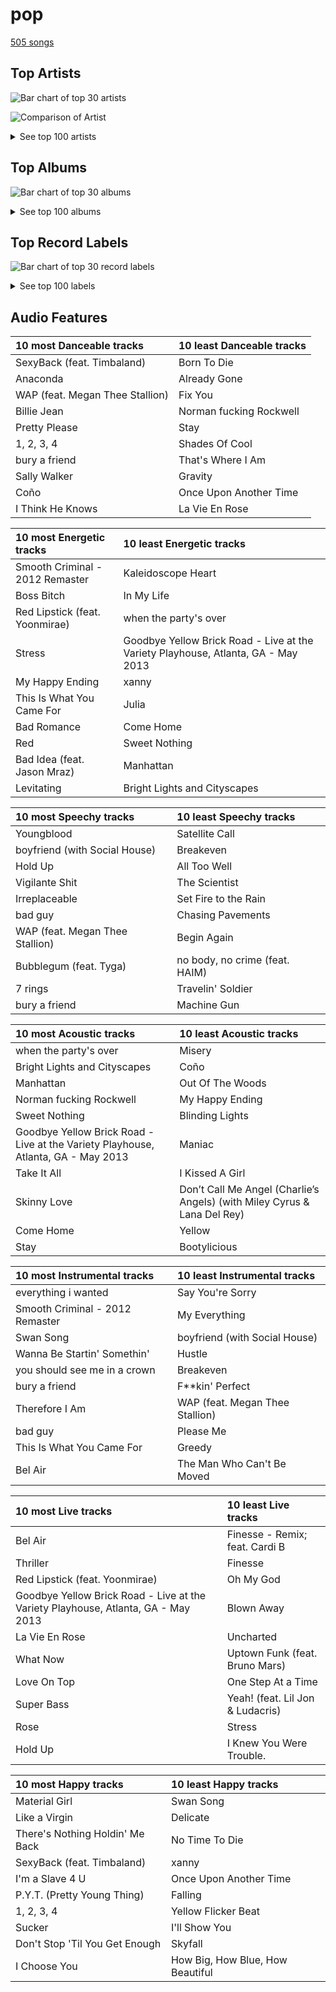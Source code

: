 # pop

[505 songs](pop_tracks.md)

## Top Artists

![Bar chart of top 30 artists](../images/genres/pop/artists.png)

![Comparison of Artist](../images/genres/pop/artists_comparison.png)


<details>
<summary>See top 100 artists</summary>

| Number of Tracks | Art | Artist | 🔗 |
|---:|:---|:---|:---|
| 60 | <img src="https://i.scdn.co/image/ab6761610000e5eb5a00969a4698c3132a15fbb0" alt="" width="50" /> | [Taylor Swift](../artists/taylor_swift.md) | [🔗](https://open.spotify.com/artist/06HL4z0CvFAxyc27GXpf02) |
| 59 | <img src="https://i.scdn.co/image/ab6761610000e5eb0bae7cfd3b32b10154e0b8b3" alt="" width="50" /> | [Sara Bareilles](../artists/sara_bareilles.md) | [🔗](https://open.spotify.com/artist/2Sqr0DXoaYABbjBo9HaMkM) |
| 25 | <img src="https://i.scdn.co/image/ab6761610000e5ebcdce7620dc940db079bf4952" alt="" width="50" /> | [Ariana Grande](../artists/ariana_grande.md) | [🔗](https://open.spotify.com/artist/66CXWjxzNUsdJxJ2JdwvnR) |
| 22 | <img src="https://i.scdn.co/image/ab6761610000e5ebb29975f8b42bcba1eae62577" alt="" width="50" /> | [TAEYEON](../artists/taeyeon.md) | [🔗](https://open.spotify.com/artist/3qNVuliS40BLgXGxhdBdqu) |
| 19 | <img src="https://i.scdn.co/image/ab6761610000e5eb05cead99b1a81b82a9a42838" alt="" width="50" /> | [LeeHi](../artists/leehi.md) | [🔗](https://open.spotify.com/artist/7cVZApDoQZpS447nHTsNqu) |
| 19 | <img src="https://i.scdn.co/image/ab6761610000e5ebb99cacf8acd5378206767261" alt="" width="50" /> | [Lana Del Rey](../artists/lana_del_rey.md) | [🔗](https://open.spotify.com/artist/00FQb4jTyendYWaN8pK0wa) |
| 16 | <img src="https://i.scdn.co/image/ab6761610000e5ebe3c37f869b830d1cf1ec829a" alt="" width="50" /> | [Florence + The Machine](../artists/florence___the_machine.md) | [🔗](https://open.spotify.com/artist/1moxjboGR7GNWYIMWsRjgG) |
| 15 | <img src="https://i.scdn.co/image/ab6761610000e5eb676338904deb80cffb568216" alt="" width="50" /> | [Beyoncé](../artists/beyonc_.md) | [🔗](https://open.spotify.com/artist/6vWDO969PvNqNYHIOW5v0m) |
| 13 | <img src="https://i.scdn.co/image/ab6761610000e5ebc8d3d98a1bccbe71393dbfbf" alt="" width="50" /> | [Lady Gaga](../artists/lady_gaga.md) | [🔗](https://open.spotify.com/artist/1HY2Jd0NmPuamShAr6KMms) |
| 11 | <img src="https://i.scdn.co/image/ab6761610000e5ebd42a27db3286b58553da8858" alt="" width="50" /> | [Dua Lipa](../artists/dua_lipa.md) | [🔗](https://open.spotify.com/artist/6M2wZ9GZgrQXHCFfjv46we) |
| 11 | <img src="https://i.scdn.co/image/ab6761610000e5eb99e4fca7c0b7cb166d915789" alt="" width="50" /> | [Rihanna](../artists/rihanna.md) | [🔗](https://open.spotify.com/artist/5pKCCKE2ajJHZ9KAiaK11H) |
| 11 | <img src="https://i.scdn.co/image/ab6761610000e5ebc36dd9eb55fb0db4911f25dd" alt="" width="50" /> | [Bruno Mars](../artists/bruno_mars.md) | [🔗](https://open.spotify.com/artist/0du5cEVh5yTK9QJze8zA0C) |
| 10 | <img src="https://i.scdn.co/image/ab6761610000e5ebd8b9980db67272cb4d2c3daf" alt="" width="50" /> | [Billie Eilish](../artists/billie_eilish.md) | [🔗](https://open.spotify.com/artist/6qqNVTkY8uBg9cP3Jd7DAH) |
| 8 | <img src="https://i.scdn.co/image/ab6761610000e5eb727a2ac15afe659be999beba" alt="" width="50" /> | Doja Cat | [🔗](https://open.spotify.com/artist/5cj0lLjcoR7YOSnhnX0Po5) |
| 8 | <img src="https://i.scdn.co/image/ab6761610000e5ebec40474426f4401a4203dc9f" alt="" width="50" /> | Sia | [🔗](https://open.spotify.com/artist/5WUlDfRSoLAfcVSX1WnrxN) |
| 8 | <img src="https://i.scdn.co/image/ab6761610000e5eb0e08ea2c4d6789fbf5cbe0aa" alt="" width="50" /> | Michael Jackson | [🔗](https://open.spotify.com/artist/3fMbdgg4jU18AjLCKBhRSm) |
| 8 | <img src="https://i.scdn.co/image/ab6761610000e5eb4e7e6ded87a4e0f65b5afcec" alt="" width="50" /> | Britney Spears | [🔗](https://open.spotify.com/artist/26dSoYclwsYLMAKD3tpOr4) |
| 7 | <img src="https://i.scdn.co/image/ab6761610000e5ebdc9dcb7e4a97b4552e1224d6" alt="" width="50" /> | Katy Perry | [🔗](https://open.spotify.com/artist/6jJ0s89eD6GaHleKKya26X) |
| 7 | <img src="https://i.scdn.co/image/ab6761610000e5ebec05963eab63676a539fef13" alt="" width="50" /> | Camila Cabello | [🔗](https://open.spotify.com/artist/4nDoRrQiYLoBzwC5BhVJzF) |
| 7 | <img src="https://i.scdn.co/image/ab6761610000e5eb68f6e5892075d7f22615bd17" alt="" width="50" /> | Adele | [🔗](https://open.spotify.com/artist/4dpARuHxo51G3z768sgnrY) |
| 6 | <img src="https://i.scdn.co/image/ab6761610000e5ebabfac786f093c4da55c99d4e" alt="" width="50" /> | Bebe Rexha | [🔗](https://open.spotify.com/artist/64M6ah0SkkRsnPGtGiRAbb) |
| 6 | <img src="https://i.scdn.co/image/ab6761610000e5eb654972693e0efed3f3f4d090" alt="" width="50" /> | Jason Derulo | [🔗](https://open.spotify.com/artist/07YZf4WDAMNwqr4jfgOZ8y) |
| 5 | <img src="https://i.scdn.co/image/ab6761610000e5eb3ea2c03525939b482f8d3bfd" alt="" width="50" /> | Janelle Monáe | [🔗](https://open.spotify.com/artist/6ueGR6SWhUJfvEhqkvMsVs) |
| 5 | <img src="https://i.scdn.co/image/ab6761610000e5eb7a487027eb0c10af725d5410" alt="" width="50" /> | Clean Bandit | [🔗](https://open.spotify.com/artist/6MDME20pz9RveH9rEXvrOM) |
| 5 | <img src="https://i.scdn.co/image/ab6761610000e5eb989ed05e1f0570cc4726c2d3" alt="" width="50" /> | Coldplay | [🔗](https://open.spotify.com/artist/4gzpq5DPGxSnKTe4SA8HAU) |
| 5 | <img src="https://i.scdn.co/image/ab6761610000e5eb8ae7f2aaa9817a704a87ea36" alt="" width="50" /> | Justin Bieber | [🔗](https://open.spotify.com/artist/1uNFoZAHBGtllmzznpCI3s) |
| 5 | <img src="https://i.scdn.co/image/ab6761610000e5eb6a8e5e8752d1dc2dafa63f20" alt="" width="50" /> | Nicki Minaj | [🔗](https://open.spotify.com/artist/0hCNtLu0JehylgoiP8L4Gh) |
| 5 | <img src="https://i.scdn.co/image/ab6761610000e5eb0db36498679f03f30606d45f" alt="" width="50" /> | Ellie Goulding | [🔗](https://open.spotify.com/artist/0X2BH1fck6amBIoJhDVmmJ) |
| 5 | <img src="https://i.scdn.co/image/ab6761610000e5eb288ac05481cedc5bddb5b11b" alt="" width="50" /> | Maroon 5 | [🔗](https://open.spotify.com/artist/04gDigrS5kc9YWfZHwBETP) |
| 4 | <img src="https://i.scdn.co/image/ab6761610000e5eb46e7a06fa6dfefaed6a3f0db" alt="" width="50" /> | Shawn Mendes | [🔗](https://open.spotify.com/artist/7n2wHs1TKAczGzO7Dd2rGr) |
| 4 | <img src="https://i.scdn.co/image/ab6761610000e5ebf7db7c8ede90a019c54590bb" alt="" width="50" /> | Harry Styles | [🔗](https://open.spotify.com/artist/6KImCVD70vtIoJWnq6nGn3) |
| 4 | <img src="https://i.scdn.co/image/ab6761610000e5eb7e8110a92ec2252f0821f8b8" alt="" width="50" /> | Miley Cyrus | [🔗](https://open.spotify.com/artist/5YGY8feqx7naU7z4HrwZM6) |
| 4 | <img src="https://i.scdn.co/image/ab6761610000e5ebc1c077c305eb4b2bcac25fd5" alt="" width="50" /> | Carrie Underwood | [🔗](https://open.spotify.com/artist/4xFUf1FHVy696Q1JQZMTRj) |
| 4 | <img src="https://i.scdn.co/image/ab6761610000e5ebd707e1c5177614c4ec95a06c" alt="" width="50" /> | Halsey | [🔗](https://open.spotify.com/artist/26VFTg2z8YR0cCuwLzESi2) |
| 4 | <img src="https://i.scdn.co/image/ab6761610000e5eb2e42d906f4f9f672359e7379" alt="" width="50" /> | Usher | [🔗](https://open.spotify.com/artist/23zg3TcAtWQy7J6upgbUnj) |
| 4 | <img src="https://i.scdn.co/image/ab6761610000e5eb7bbad89a61061304ec842588" alt="" width="50" /> | P!nk | [🔗](https://open.spotify.com/artist/1KCSPY1glIKqW2TotWuXOR) |
| 3 | <img src="https://i.scdn.co/image/ab6761610000e5eb2be8611f6c6e9174031c64df" alt="" width="50" /> | JEON SOMI | [🔗](https://open.spotify.com/artist/7zYj9S9SdIunYCfSm7vzAR) |
| 3 | <img src="https://i.scdn.co/image/ab6761610000e5eb37bff6aa1d42bede9048750f" alt="" width="50" /> | Calvin Harris | [🔗](https://open.spotify.com/artist/7CajNmpbOovFoOoasH2HaY) |
| 3 | <img src="https://i.scdn.co/image/ab6761610000e5eb4b36d28b55620959821f4a5b" alt="" width="50" /> | Madonna | [🔗](https://open.spotify.com/artist/6tbjWDEIzxoDsBA1FuhfPW) |
| 3 | <img src="https://i.scdn.co/image/ab6761610000e5eb6659b1cb61936bd7bcb229a2" alt="" width="50" /> | Demi Lovato | [🔗](https://open.spotify.com/artist/6S2OmqARrzebs0tKUEyXyp) |
| 3 | <img src="https://i.scdn.co/image/ab6761610000e5ebaed3c717bf1753ab928ea88d" alt="" width="50" /> | John Legend | [🔗](https://open.spotify.com/artist/5y2Xq6xcjJb2jVM54GHK3t) |
| 3 | <img src="https://i.scdn.co/image/ab6761610000e5ebabe53b210d382c4c450d7709" alt="" width="50" /> | MIKA | [🔗](https://open.spotify.com/artist/5MmVJVhhYKQ86izuGHzJYA) |
| 3 | <img src="https://i.scdn.co/image/ab6761610000e5ebce8d5be6690c6964069ab8e0" alt="" width="50" /> | Jason Mraz | [🔗](https://open.spotify.com/artist/4phGZZrJZRo4ElhRtViYdl) |
| 3 | <img src="https://i.scdn.co/image/ab6761610000e5eb8c2332e6c0ed96d144a91b3f" alt="" width="50" /> | Cardi B | [🔗](https://open.spotify.com/artist/4kYSro6naA4h99UJvo89HB) |
| 3 | <img src="https://i.scdn.co/image/ab6761610000e5eb105cc9628c315b29d299fbb4" alt="" width="50" /> | Mark Ronson | [🔗](https://open.spotify.com/artist/3hv9jJF3adDNsBSIQDqcjp) |
| 3 | <img src="https://i.scdn.co/image/ab6761610000e5eb91f0dd753c09e051675a1ca6" alt="" width="50" /> | Jessie J | [🔗](https://open.spotify.com/artist/2gsggkzM5R49q6jpPvazou) |
| 3 | <img src="https://i.scdn.co/image/ab6761610000e5eb576cb43281160e345f728b71" alt="" width="50" /> | Charli XCX | [🔗](https://open.spotify.com/artist/25uiPmTg16RbhZWAqwLBy5) |
| 3 | <img src="https://i.scdn.co/image/ab6761610000e5eb43d9d87bba466538f5c40901" alt="" width="50" /> | The Chicks | [🔗](https://open.spotify.com/artist/25IG9fa7cbdmCIy3OnuH57) |
| 3 | <img src="https://i.scdn.co/image/ab6761610000e5ebee954a3b5418065c2fe253fb" alt="" width="50" /> | Olivia Rodrigo | [🔗](https://open.spotify.com/artist/1McMsnEElThX1knmY4oliG) |
| 2 | <img src="https://i.scdn.co/image/ab6761610000e5ebd66f1e0c883f319443d68c45" alt="" width="50" /> | Lil Nas X | [🔗](https://open.spotify.com/artist/7jVv8c5Fj3E9VhNjxT4snq) |
| 2 | <img src="https://i.scdn.co/image/ab6761610000e5eb4e2e2c78de847c4d9b12d32f" alt="" width="50" /> | Charlie Puth | [🔗](https://open.spotify.com/artist/6VuMaDnrHyPL1p4EHjYLi7) |
| 2 | <img src="https://i.scdn.co/image/ab6761610000e5eb698a6abf2897a8fc8283cc0c" alt="" width="50" /> | Iggy Azalea | [🔗](https://open.spotify.com/artist/5yG7ZAZafVaAlMTeBybKAL) |
| 2 | <img src="https://i.scdn.co/image/ab6761610000e5eb3b6f1762e81e53df14990f57" alt="" width="50" /> | B.o.B | [🔗](https://open.spotify.com/artist/5ndkK3dpZLKtBklKjxNQwT) |
| 2 | <img src="https://i.scdn.co/image/ab6761610000e5eb116fc50265ef72d7e66723a5" alt="" width="50" /> | Juicy J | [🔗](https://open.spotify.com/artist/5gCRApTajqwbnHHPbr2Fpi) |
| 2 | <img src="https://i.scdn.co/image/ab6761610000e5eb77bf00f67e21f514dc44c485" alt="" width="50" /> | OneRepublic | [🔗](https://open.spotify.com/artist/5Pwc4xIPtQLFEnJriah9YJ) |
| 2 | <img src="https://i.scdn.co/image/ab6761610000e5eb5af53f295e6c42529fbd0873" alt="" width="50" /> | Lauv | [🔗](https://open.spotify.com/artist/5JZ7CnR6gTvEMKX4g70Amv) |
| 2 | <img src="https://i.scdn.co/image/ab6761610000e5eb0d66b3670294bf801847dae2" alt="" width="50" /> | Lizzo | [🔗](https://open.spotify.com/artist/56oDRnqbIiwx4mymNEv7dS) |
| 2 | <img src="https://i.scdn.co/image/ab6761610000e5eb5ace68c56849548db7f102be" alt="" width="50" /> | DaBaby | [🔗](https://open.spotify.com/artist/4r63FhuTkUYltbVAg5TQnk) |
| 2 | <img src="https://i.scdn.co/image/ab6761610000e5ebb43ce1ac488d15bb7ee5153b" alt="" width="50" /> | Jay Park | [🔗](https://open.spotify.com/artist/4XDi67ZENZcbfKnvMnTYsI) |
| 2 | <img src="https://i.scdn.co/image/ab6761610000e5ebc8167bcebaf508dc6c3459b1" alt="" width="50" /> | Maggie Rogers | [🔗](https://open.spotify.com/artist/4NZvixzsSefsNiIqXn0NDe) |
| 2 | <img src="https://i.scdn.co/image/ab6761610000e5ebc9690bc711d04b3d4fd4b87c" alt="" width="50" /> | [BLACKPINK](../artists/blackpink.md) | [🔗](https://open.spotify.com/artist/41MozSoPIsD1dJM0CLPjZF) |
| 2 | <img src="https://i.scdn.co/image/ab6761610000e5ebc75afcd5a9027f60eaebb5e4" alt="" width="50" /> | JAY-Z | [🔗](https://open.spotify.com/artist/3nFkdlSjzX9mRTtwJOzDYB) |
| 2 | <img src="https://i.scdn.co/image/ab6761610000e5eb60c3e9abe7327c0097738f22" alt="" width="50" /> | Sean Paul | [🔗](https://open.spotify.com/artist/3Isy6kedDrgPYoTS1dazA9) |
| 2 | <img src="https://i.scdn.co/image/ab6761610000e5eb118cd1f3261f08d957105996" alt="" width="50" /> | Kelly Clarkson | [🔗](https://open.spotify.com/artist/3BmGtnKgCSGYIUhmivXKWX) |
| 2 | <img src="https://i.scdn.co/image/ab6761610000e5ebf01bf904b446e4a043acb867" alt="" width="50" /> | The Script | [🔗](https://open.spotify.com/artist/3AQRLZ9PuTAozP28Skbq8V) |
| 2 | <img src="https://i.scdn.co/image/ab6761610000e5eb7bb5ab9683125fc416c9dbfb" alt="" width="50" /> | Zedd | [🔗](https://open.spotify.com/artist/2qxJFvFYMEDqd7ui6kSAcq) |
| 2 | <img src="https://i.scdn.co/image/ab6761610000e5eb9ba4d95b74bacff4d5747f61" alt="" width="50" /> | Hozier | [🔗](https://open.spotify.com/artist/2FXC3k01G6Gw61bmprjgqS) |
| 2 | <img src="https://i.scdn.co/image/ab6761610000e5ebbd09edfd2babfc9fd2ba748e" alt="" width="50" /> | Daniel Caesar | [🔗](https://open.spotify.com/artist/20wkVLutqVOYrc0kxFs7rA) |
| 2 | <img src="https://i.scdn.co/image/ab6761610000e5eb5acb3cb0a8b87d3952738b97" alt="" width="50" /> | Fifth Harmony | [🔗](https://open.spotify.com/artist/1l8Fu6IkuTP0U5QetQJ5Xt) |
| 2 | <img src="https://i.scdn.co/image/ab6761610000e5ebb5f9e28219c169fd4b9e8379" alt="" width="50" /> | The Weeknd | [🔗](https://open.spotify.com/artist/1Xyo4u8uXC1ZmMpatF05PJ) |
| 2 | <img src="https://i.scdn.co/image/ab6761610000e5eb7926088433d79485da5e1734" alt="" width="50" /> | Mabel | [🔗](https://open.spotify.com/artist/1MIVXf74SZHmTIp4V4paH4) |
| 2 | <img src="https://i.scdn.co/image/ab6761610000e5eb5bebfdee4c4cfea3473a51ab" alt="" width="50" /> | Megan Thee Stallion | [🔗](https://open.spotify.com/artist/181bsRPaVXVlUKXrxwZfHK) |
| 2 | <img src="https://i.scdn.co/image/ab6761610000e5ebc4902f080d3620b3e6da80c3" alt="" width="50" /> | Lorde | [🔗](https://open.spotify.com/artist/163tK9Wjr9P9DmM0AVK7lm) |
| 2 | <img src="https://i.scdn.co/image/ab6761610000e5eb0fad315ccb6b38517152d2cc" alt="" width="50" /> | SUGA | [🔗](https://open.spotify.com/artist/0ebNdVaOfp6N0oZ1guIxM8) |
| 2 | <img src="https://i.scdn.co/image/ab6761610000e5ebd9ce6b84393575f91c4f4634" alt="" width="50" /> | B.I | [🔗](https://open.spotify.com/artist/0UntV1Bw2hk3fbRrm9eMP6) |
| 2 | <img src="https://i.scdn.co/image/ab6761610000e5eba5205abffd84341e5bace828" alt="" width="50" /> | Selena Gomez | [🔗](https://open.spotify.com/artist/0C8ZW7ezQVs4URX5aX7Kqx) |
| 2 | <img src="https://i.scdn.co/image/ab6761610000e5ebe818f7ca0d47f038a9aa246a" alt="" width="50" /> | G-Eazy | [🔗](https://open.spotify.com/artist/02kJSzxNuaWGqwubyUba0Z) |
| 1 | <img src="https://i.scdn.co/image/ab6761610000e5eb7eb7f6371aad8e67e01f0a03" alt="" width="50" /> | SZA | [🔗](https://open.spotify.com/artist/7tYKF4w9nC0nq9CsPZTHyP) |
| 1 | <img src="https://i.scdn.co/image/ab6761610000e5eba12641edfc4ffbbdf58f7d15" alt="" width="50" /> | Lil Jon | [🔗](https://open.spotify.com/artist/7sfl4Xt5KmfyDs2T3SVSMK) |
| 1 | <img src="https://i.scdn.co/image/ab6761610000e5eb9a398209a4ef3360dce2dec4" alt="" width="50" /> | Snoop Dogg | [🔗](https://open.spotify.com/artist/7hJcb9fa4alzcOq3EaNPoG) |
| 1 | <img src="https://i.scdn.co/image/ab6761610000e5eb00e1d52d9f1363c6f2c1bcd0" alt="" width="50" /> | Jonas Brothers | [🔗](https://open.spotify.com/artist/7gOdHgIoIKoe4i9Tta6qdD) |
| 1 | <img src="https://i.scdn.co/image/ab6761610000e5eb2c44e078944196a8c1eec256" alt="" width="50" /> | Colby O'Donis | [🔗](https://open.spotify.com/artist/7fObcBw9VM3x7ntWKCYl0z) |
| 1 | <img src="https://i.scdn.co/image/ab6761610000e5ebd9dde4a54073dbd58fb91c7d" alt="" width="50" /> | Ty Dolla $ign | [🔗](https://open.spotify.com/artist/7c0XG5cIJTrrAgEC3ULPiq) |
| 1 | <img src="https://i.scdn.co/image/ab6761610000e5eb6de000137b41e45cc33a3566" alt="" width="50" /> | Hwa Sa | [🔗](https://open.spotify.com/artist/7bmYpVgQub656uNTu6qGNQ) |
| 1 | <img src="https://i.scdn.co/image/ab6761610000e5eb9bbbc124c9f0f75af892d97d" alt="" width="50" /> | Christina Perri | [🔗](https://open.spotify.com/artist/7H55rcKCfwqkyDFH9wpKM6) |
| 1 | <img src="https://i.scdn.co/image/ab6761610000e5ebdf0b5ac84376a0a4b2166816" alt="" width="50" /> | The Neighbourhood | [🔗](https://open.spotify.com/artist/77SW9BnxLY8rJ0RciFqkHh) |
| 1 | <img src="https://i.scdn.co/image/5c8d57d92825466637905f0d4219064cb39333e9" alt="" width="50" /> | André 3000 | [🔗](https://open.spotify.com/artist/74V3dE1a51skRkdII8y2C6) |
| 1 | <img src="https://i.scdn.co/image/ab6761610000e5eb292575f7d081016e04dff9ee" alt="" width="50" /> | The Pussycat Dolls | [🔗](https://open.spotify.com/artist/6wPhSqRtPu1UhRCDX5yaDJ) |
| 1 | <img src="https://i.scdn.co/image/ab6761610000e5eb358577f183465ae7698a53a7" alt="" width="50" /> | Carly Rae Jepsen | [🔗](https://open.spotify.com/artist/6sFIWsNpZYqfjUpaCgueju) |
| 1 | <img src="https://i.scdn.co/image/ab6761610000e5ebba025c8f62612b2ca6bfa375" alt="" width="50" /> | Hatsune Miku | [🔗](https://open.spotify.com/artist/6pNgnvzBa6Bthsv8SrZJYl) |
| 1 | <img src="https://i.scdn.co/image/ab6761610000e5ebe32a61d17ecbe732a99d6d92" alt="" width="50" /> | 24kGoldn | [🔗](https://open.spotify.com/artist/6fWVd57NKTalqvmjRd2t8Z) |
| 1 | <img src="https://i.scdn.co/image/ab6761610000e5eb9bc0756eb16b241111bbc72b" alt="" width="50" /> | Colbie Caillat | [🔗](https://open.spotify.com/artist/6aZyMrc4doVtZyKNilOmwu) |
| 1 | <img src="https://i.scdn.co/image/ab6761610000e5eb8e9d1c8642df6f869631fe62" alt="" width="50" /> | Crush | [🔗](https://open.spotify.com/artist/6aLdhHUqgdKE86xbtNmY8g) |
| 1 | <img src="https://i.scdn.co/image/ab6761610000e5eb8bda4d7a1c3b8159f28f9d08" alt="" width="50" /> | Sheppard | [🔗](https://open.spotify.com/artist/6VxCmtR7S3yz4vnzsJqhSV) |
| 1 | <img src="https://i.scdn.co/image/ab6761610000e5eb2ceb023b10da17590878e88c" alt="" width="50" /> | Amy Winehouse | [🔗](https://open.spotify.com/artist/6Q192DXotxtaysaqNPy5yR) |
| 1 | <img src="https://i.scdn.co/image/ab6772690000c46ca3ebb27ba9a55044f32af6e1" alt="" width="50" /> | Silk Sonic | [🔗](https://open.spotify.com/artist/6PvvGcCY2XtUcSRld1Wilr) |
| 1 | <img src="https://i.scdn.co/image/ab6761610000e5eb31072db9da0311ecfabe96bf" alt="" width="50" /> | Khalid | [🔗](https://open.spotify.com/artist/6LuN9FCkKOj5PcnpouEgny) |
| 1 | <img src="https://i.scdn.co/image/ab6761610000e5ebf271138f95fbe8188d909d50" alt="" width="50" /> | Kesha | [🔗](https://open.spotify.com/artist/6LqNN22kT3074XbTVUrhzX) |
| 1 | <img src="https://i.scdn.co/image/ab6761610000e5eb15a85a7957cac2c370e713ab" alt="" width="50" /> | Kid Ink | [🔗](https://open.spotify.com/artist/6KZDXtSj0SzGOV705nNeh3) |
| 1 | <img src="https://i.scdn.co/image/ab6761610000e5eb3c02f4fb4cc9187c488afd50" alt="" width="50" /> | The Chainsmokers | [🔗](https://open.spotify.com/artist/69GGBxA162lTqCwzJG5jLp) |

</details>

## Top Albums

![Bar chart of top 30 albums](../images/genres/pop/albums.png)


<details>
<summary>See top 100 albums</summary>

| Number of Tracks | Art | Album | Release Date | 🔗 |
|---:|:---|:---|:---|:---|
| 13 | <img src="https://i.scdn.co/image/ab67616d0000b2733fa3caf3da101e3cd28a53a6" alt="" width="50" /> | Kaleidoscope Heart | 2010-09-07 | [🔗](https://open.spotify.com/album/627ukPRwYxyBREHxBq0vGJ) |
| 12 | <img src="https://i.scdn.co/image/ab67616d0000b273022b4010e20659300f42c375" alt="" width="50" /> | The Blessed Unrest | 2013-07-16 | [🔗](https://open.spotify.com/album/7lpbyGc4fHsQkBTsfWVBhp) |
| 12 | <img src="https://i.scdn.co/image/ab67616d0000b2731c3e0a58f3ee28af2922e351" alt="" width="50" /> | Little Voice | 2007-07-03 | [🔗](https://open.spotify.com/album/2Z9WUERfMjOgQ6ze9TcGbF) |
| 10 | <img src="https://i.scdn.co/image/ab67616d0000b273da5d5aeeabacacc1263c0f4b" alt="" width="50" /> | reputation | 2017-11-10 | [🔗](https://open.spotify.com/album/6DEjYFkNZh67HP7R9PSZvv) |
| 10 | <img src="https://i.scdn.co/image/ab67616d0000b27395f754318336a07e85ec59bc" alt="" width="50" /> | folklore | 2020-07-24 | [🔗](https://open.spotify.com/album/2fenSS68JI1h4Fo296JfGr) |
| 10 | <img src="https://i.scdn.co/image/ab67616d0000b2739e7dad80eb4bb664ff9e6fc8" alt="" width="50" /> | Amidst the Chaos (Bonus Version) | 2019-05-10 | [🔗](https://open.spotify.com/album/5x2sDapUIdq0qk1ezff3gm) |
| 8 | <img src="https://i.scdn.co/image/ab67616d0000b273bb54dde68cd23e2a268ae0f5" alt="" width="50" /> | Midnights | 2022-10-21 | [🔗](https://open.spotify.com/album/151w1FgRZfnKZA9FEcg9Z3) |
| 8 | <img src="https://i.scdn.co/image/ab67616d0000b273e787cffec20aa2a396a61647" alt="" width="50" /> | Lover | 2019-08-23 | [🔗](https://open.spotify.com/album/1NAmidJlEaVgA3MpcPFYGq) |
| 8 | <img src="https://i.scdn.co/image/ab67616d0000b2739abdf14e6058bd3903686148" alt="" width="50" /> | 1989 | 2014-10-27 | [🔗](https://open.spotify.com/album/2QJmrSgbdM35R67eoGQo4j) |
| 7 | <img src="https://i.scdn.co/image/ab67616d0000b273d4daf28d55fe4197ede848be" alt="" width="50" /> | Future Nostalgia | 2020-03-27 | [🔗](https://open.spotify.com/album/5lKlFlReHOLShQKyRv6AL9) |
| 6 | <img src="https://i.scdn.co/image/ab67616d0000b2737acf0cb659dceb25ddbfd39a" alt="" width="50" /> | What's Inside: Songs from Waitress | 2015-11-06 | [🔗](https://open.spotify.com/album/1s6codM2ZAB008t9GTyaEk) |
| 6 | <img src="https://i.scdn.co/image/ab67616d0000b2730baf707aa7c4020245f2ac67" alt="" width="50" /> | Lungs | 2009-01-01 | [🔗](https://open.spotify.com/album/2KAK58PimXHF4lSoKO3RxA) |
| 6 | <img src="https://i.scdn.co/image/ab67616d0000b273034c3a8ba89c6a5ecfda3175" alt="" width="50" /> | INVU - The 3rd Album | 2022-02-14 | [🔗](https://open.spotify.com/album/7i2YLTVQ0dyngRuUqtGmr9) |
| 6 | <img src="https://i.scdn.co/image/ab67616d0000b273527d94ecf554774fc313bf48" alt="" width="50" /> | Ceremonials (Deluxe Edition) | 2011-01-01 | [🔗](https://open.spotify.com/album/5SxudoALxEAVh9l83kSebx) |
| 6 | <img src="https://i.scdn.co/image/ab67616d0000b273a1c37f3fd969287c03482c3b" alt="" width="50" /> | Born To Die | 2012-01-30 | [🔗](https://open.spotify.com/album/4X8hAqIWpQyQks2yRhyqs4) |
| 6 | <img src="https://i.scdn.co/image/ab67616d0000b273d5d11b6ac4242aaa41c8be69" alt="" width="50" /> | 4 ONLY | 2021-09-09 | [🔗](https://open.spotify.com/album/1DKgZeAYrjslAPZVMe6EFt) |
| 5 | <img src="https://i.scdn.co/image/ab67616d0000b27350a3147b4edd7701a876c6ce" alt="" width="50" /> | WHEN WE ALL FALL ASLEEP, WHERE DO WE GO? | 2019-03-29 | [🔗](https://open.spotify.com/album/0S0KGZnfBGSIssfF54WSJh) |
| 5 | <img src="https://i.scdn.co/image/ab67616d0000b2731cb638deee3de9a9060ca6aa" alt="" width="50" /> | Once Upon Another Time | 2012-05-22 | [🔗](https://open.spotify.com/album/1PrqYZJRzGNf8AsSOraxnZ) |
| 5 | <img src="https://i.scdn.co/image/ab67616d0000b273deec12a28d1e336c5052e9aa" alt="" width="50" /> | My Everything (Deluxe) | 2014-08-25 | [🔗](https://open.spotify.com/album/6EVYTRG1drKdO8OnIQBeEj) |
| 4 | <img src="https://i.scdn.co/image/ab67616d0000b27356ac7b86e090f307e218e9c8" alt="" width="50" /> | thank u, next | 2019-02-08 | [🔗](https://open.spotify.com/album/2fYhqwDWXjbpjaIJPEfKFw) |
| 4 | <img src="https://i.scdn.co/image/ab67616d0000b273de437d960dda1ac0a3586d97" alt="" width="50" /> | Thriller | 1982-11-30 | [🔗](https://open.spotify.com/album/2ANVost0y2y52ema1E9xAZ) |
| 4 | <img src="https://i.scdn.co/image/ab67616d0000b273754b2fddebe7039fdb912837" alt="" width="50" /> | This Is Acting (Deluxe Version) | 2016-10-21 | [🔗](https://open.spotify.com/album/2eV6DIPDnGl1idcjww6xyX) |
| 4 | <img src="https://i.scdn.co/image/ab67616d0000b273631810af03785dbad83f5c81" alt="" width="50" /> | The Fame | 2008-01-01 | [🔗](https://open.spotify.com/album/1jpUMnKpRlng1OJN7LJauV) |
| 4 | <img src="https://i.scdn.co/image/ab67616d0000b273d5f3739fca04299590fffe59" alt="" width="50" /> | Teenage Dream | 2010-01-01 | [🔗](https://open.spotify.com/album/3BoUxfC7YhxNq3TpOfnRif) |
| 4 | <img src="https://i.scdn.co/image/ab67616d0000b27396384c98ac4f3e7c2440f5b5" alt="" width="50" /> | Red | 2012-10-22 | [🔗](https://open.spotify.com/album/1EoDsNmgTLtmwe1BDAVxV5) |
| 4 | <img src="https://i.scdn.co/image/ab67616d0000b273e13de7b8662b085b0885ffef" alt="" width="50" /> | I AM...SASHA FIERCE | 2008-11-14 | [🔗](https://open.spotify.com/album/23Y5wdyP5byMFktZf8AcWU) |
| 4 | <img src="https://i.scdn.co/image/ab67616d0000b273628d506d5bddb09099db242c" alt="" width="50" /> | Dangerous Woman | 2016-05-20 | [🔗](https://open.spotify.com/album/3pdKKSqqLVIKmRTGw0x2N7) |
| 4 | <img src="https://i.scdn.co/image/ab67616d0000b273ff5429125128b43572dbdccd" alt="" width="50" /> | 4 | 2011-06-24 | [🔗](https://open.spotify.com/album/1gIC63gC3B7o7FfpPACZQJ) |
| 4 | <img src="https://i.scdn.co/image/ab67616d0000b2732118bf9b198b05a95ded6300" alt="" width="50" /> | 21 | 2011-01-24 | [🔗](https://open.spotify.com/album/0Lg1uZvI312TPqxNWShFXL) |
| 4 | <img src="https://i.scdn.co/image/ab67616d0000b273b55ed804149fffbb5e35ff34" alt="" width="50" /> | 1000 Forms Of Fear (Deluxe Version) | 2015-05-04 | [🔗](https://open.spotify.com/album/6FdNvoO5sF4EKwCX9je1MH) |
| 3 | <img src="https://i.scdn.co/image/ab67616d0000b27333b8541201f1ef38941024be" alt="" width="50" /> | evermore | 2020-12-11 | [🔗](https://open.spotify.com/album/2Xoteh7uEpea4TohMxjtaq) |
| 3 | <img src="https://i.scdn.co/image/ab67616d0000b2731624590458126fc8b8c64c2f" alt="" width="50" /> | Ultraviolence (Deluxe) | 2014-01-01 | [🔗](https://open.spotify.com/album/1ORxRsK3MrSLvh7VQTF01F) |
| 3 | <img src="https://i.scdn.co/image/ab67616d0000b273298c56a4f6053a44b9bf968e" alt="" width="50" /> | SEOULITE | 2016-03-09 | [🔗](https://open.spotify.com/album/2c41Flo2HQgy0A9P3xuSFf) |
| 3 | <img src="https://i.scdn.co/image/ab67616d0000b2735f53c0dbe5190a0af0fa28f3" alt="" width="50" /> | Romance | 2019-12-06 | [🔗](https://open.spotify.com/album/3Vsbl0diFGw8HNSjG8ue9m) |
| 3 | <img src="https://i.scdn.co/image/ab67616d0000b2735ef878a782c987d38d82b605" alt="" width="50" /> | Positions | 2020-10-30 | [🔗](https://open.spotify.com/album/3euz4vS7ezKGnNSwgyvKcd) |
| 3 | <img src="https://i.scdn.co/image/ab67616d0000b2734df3245f26298a1579ecc321" alt="" width="50" /> | Planet Her | 2021-06-25 | [🔗](https://open.spotify.com/album/1nAQbHeOWTfQzbOoFrvndW) |
| 3 | <img src="https://i.scdn.co/image/ab67616d0000b273879e9318cb9f4e05ee552ac9" alt="" width="50" /> | Norman Fucking Rockwell! | 2019-08-30 | [🔗](https://open.spotify.com/album/5XpEKORZ4y6OrCZSKsi46A) |
| 3 | <img src="https://i.scdn.co/image/ab67616d0000b2738c7e7f435fdcc70772c5555e" alt="" width="50" /> | My Voice - The 1st Album | 2017-02-28 | [🔗](https://open.spotify.com/album/6DlCl3hBP1Gwhn0tgitGfN) |
| 3 | <img src="https://i.scdn.co/image/ab67616d0000b2739b9a3105ad4ffb91ad2e2798" alt="" width="50" /> | Life in Cartoon Motion | 2007-02-05 | [🔗](https://open.spotify.com/album/4wKkXYJXQWDa9sndBSx0gI) |
| 3 | <img src="https://i.scdn.co/image/ab67616d0000b273749edeb8bb7308fcb146badc" alt="" width="50" /> | How Big, How Blue, How Beautiful | 2015-06-01 | [🔗](https://open.spotify.com/album/2btszoya78vyT8fwelmVnz) |
| 3 | <img src="https://i.scdn.co/image/ab67616d0000b273f9f27162ab1ed45b8d7a7e98" alt="" width="50" /> | Good Girl Gone Bad: Reloaded | 2008-06-02 | [🔗](https://open.spotify.com/album/3JSWZWeTHF4HDGt5Eozdy7) |
| 3 | <img src="https://i.scdn.co/image/ab67616d0000b27377fdcfda6535601aff081b6a" alt="" width="50" /> | Fine Line | 2019-12-13 | [🔗](https://open.spotify.com/album/7xV2TzoaVc0ycW7fwBwAml) |
| 3 | <img src="https://i.scdn.co/image/ab67616d0000b2737b25c072237f29ee50025fdc" alt="" width="50" /> | Fearless | 2008-11-11 | [🔗](https://open.spotify.com/album/2dqn5yOQWdyGwOpOIi9O4x) |
| 3 | <img src="https://i.scdn.co/image/ab67616d0000b2736eb0b9e73adcf04e4ed3eca4" alt="" width="50" /> | Camila | 2018-01-12 | [🔗](https://open.spotify.com/album/2vD3zSQr8hNlg0obNel4TE) |
| 3 | <img src="https://i.scdn.co/image/ab67616d0000b273232711f7d66a1e19e89e28c5" alt="" width="50" /> | 24K Magic | 2016-11-17 | [🔗](https://open.spotify.com/album/4PgleR09JVnm3zY1fW3XBA) |
| 2 | <img src="https://i.scdn.co/image/ab67616d0000b2734bb9f35da9ff34b1e2314d8e" alt="" width="50" /> | Yours Truly | 2013-01-01 | [🔗](https://open.spotify.com/album/5xSvNPstcxHtR4ap2vvN8A) |
| 2 | <img src="https://i.scdn.co/image/ab67616d0000b273350ecac91d0f0af55788c648" alt="" width="50" /> | XOXO | 2021-10-29 | [🔗](https://open.spotify.com/album/63pvOn2B5pUUcUKUwIEg9m) |
| 2 | <img src="https://i.scdn.co/image/ab67616d0000b273e4915763c3c7f7a05cc93885" alt="" width="50" /> | Why - The 2nd Mini Album | 2016-06-28 | [🔗](https://open.spotify.com/album/1ukBQWhQwWKqTGgs0YzRzU) |
| 2 | <img src="https://i.scdn.co/image/ab67616d0000b2739900b995cd1a81c35c574ab0" alt="" width="50" /> | Who You Are (Platinum Edition) | 2011-01-01 | [🔗](https://open.spotify.com/album/3ga4adzUpLaS2LDcoqfs2r) |
| 2 | <img src="https://i.scdn.co/image/ab67616d0000b27337fb0680110fbb107740de5d" alt="" width="50" /> | What Is Love? (Deluxe Edition) | 2018-11-30 | [🔗](https://open.spotify.com/album/1MvF4ulZKH7SaDQs9rE5nc) |
| 2 | <img src="https://i.scdn.co/image/ab67616d0000b2730f2e51f7121539e221c51161" alt="" width="50" /> | We Sing. We Dance. We Steal Things. | 2008-05-12 | [🔗](https://open.spotify.com/album/04G0YylSjvDQZrjOfE5jA5) |
| 2 | <img src="https://i.scdn.co/image/ab67616d0000b273926f43e7cce571e62720fd46" alt="" width="50" /> | Unorthodox Jukebox | 2012-12-07 | [🔗](https://open.spotify.com/album/58ufpQsJ1DS5kq4hhzQDiI) |
| 2 | <img src="https://i.scdn.co/image/ab67616d0000b2731f69f49a0d2f6b13a79efe02" alt="" width="50" /> | Unapologetic | 2012-12-11 | [🔗](https://open.spotify.com/album/0XJya16l3K1J2dEwY19F8z) |
| 2 | <img src="https://i.scdn.co/image/ab67616d0000b273f33a9f529c12f79b116eb218" alt="" width="50" /> | The Script | 2008-07-14 | [🔗](https://open.spotify.com/album/1r5J0N6Ep181K0i8YuTYgO) |
| 2 | <img src="https://i.scdn.co/image/ab67616d0000b2735c9890c0456a3719eeecd8aa" alt="" width="50" /> | The Fame Monster (Deluxe Edition) | 2009-11-05 | [🔗](https://open.spotify.com/album/6rePArBMb5nLWEaY9aQqL4) |
| 2 | <img src="https://i.scdn.co/image/ab67616d0000b2731c5eacf6965d328c2c795cef" alt="" width="50" /> | Talk That Talk | 2011-11-19 | [🔗](https://open.spotify.com/album/1Kw1bVd07oRqcjrcjQKC8T) |
| 2 | <img src="https://i.scdn.co/image/ab67616d0000b2730376bdff8b70d934f297303e" alt="" width="50" /> | Talk Dirty | 2013-09-10 | [🔗](https://open.spotify.com/album/4PeZu0It7qVrTG40t3HM9A) |
| 2 | <img src="https://i.scdn.co/image/ab67616d0000b273c3af0c2355c24ed7023cd394" alt="" width="50" /> | Sweetener | 2018-08-17 | [🔗](https://open.spotify.com/album/3tx8gQqWbGwqIGZHqDNrGe) |
| 2 | <img src="https://i.scdn.co/image/ab67616d0000b273e11a75a2f2ff39cec788a015" alt="" width="50" /> | Speak Now | 2010-10-25 | [🔗](https://open.spotify.com/album/5MfAxS5zz8MlfROjGQVXhy) |
| 2 | <img src="https://i.scdn.co/image/ab67616d0000b27392f2d790c6a97b195f66d51e" alt="" width="50" /> | Songs About Jane: 10th Anniversary Edition | 2002 | [🔗](https://open.spotify.com/album/5zClcGCSWj926AMjvBNSLc) |
| 2 | <img src="https://i.scdn.co/image/ab67616d0000b2730d42834b296097a0136e97d3" alt="" width="50" /> | SEOULITE | 2016-04-20 | [🔗](https://open.spotify.com/album/3cGyWEJaQlj7kCdKBCOGeb) |
| 2 | <img src="https://i.scdn.co/image/ab67616d0000b27386b0c9728ad3ed338eaeea79" alt="" width="50" /> | Raymond v Raymond (Expanded Edition) | 2010-03-30 | [🔗](https://open.spotify.com/album/6A1F3Fkq5dYeYYNkXflcTX) |
| 2 | <img src="https://i.scdn.co/image/ab67616d0000b27303668e3f13559554eca8ccc6" alt="" width="50" /> | Play On | 2009 | [🔗](https://open.spotify.com/album/3iLrVuA1k7onNmZTuUQH4u) |
| 2 | <img src="https://i.scdn.co/image/ab67616d0000b27395e2fd1accb339fa14878190" alt="" width="50" /> | Lust For Life | 2017-07-21 | [🔗](https://open.spotify.com/album/7xYiTrbTL57QO0bb4hXIKo) |
| 2 | <img src="https://i.scdn.co/image/ab67616d0000b273a90401b8d27cd6b5f3a46242" alt="" width="50" /> | Lights | 2011-01-01 | [🔗](https://open.spotify.com/album/3duZhvcaoqdNveQYXf9dMV) |
| 2 | <img src="https://i.scdn.co/image/ab67616d0000b27389992f4d7d4ab94937bf9e23" alt="" width="50" /> | Lemonade | 2016-04-23 | [🔗](https://open.spotify.com/album/7dK54iZuOxXFarGhXwEXfF) |
| 2 | <img src="https://i.scdn.co/image/ab67616d0000b273efc6988972cb04105f002cd4" alt="" width="50" /> | In The Zone | 2003-11-13 | [🔗](https://open.spotify.com/album/0z7pVBGOD7HCIB7S8eLkLI) |
| 2 | <img src="https://i.scdn.co/image/ab67616d0000b273f531f18feaf3c28366ad52d4" alt="" width="50" /> | I - The 1st Mini Album | 2015-10-07 | [🔗](https://open.spotify.com/album/4e7kLQu7SKBUiMtV5WH3A1) |
| 2 | <img src="https://i.scdn.co/image/ab67616d0000b2734ca68d59a4a29c856a4a39c2" alt="" width="50" /> | Hozier (Expanded Edition) | 2014-09-19 | [🔗](https://open.spotify.com/album/4Pv7m8D82A1Xun7xNCKZjJ) |
| 2 | <img src="https://i.scdn.co/image/ab67616d0000b27389847614971c417b722c4d97" alt="" width="50" /> | Home | 2002-08-27 | [🔗](https://open.spotify.com/album/1zgQkZFMRqx1Lz9GVXghLt) |
| 2 | <img src="https://i.scdn.co/image/ab67616d0000b273bb0a530fc901e88d1c7a9f4d" alt="" width="50" /> | First Love | 2013-03-28 | [🔗](https://open.spotify.com/album/74thqvuyVQfosFffvKx2uo) |
| 2 | <img src="https://i.scdn.co/image/ab67616d0000b2731764e1a1b94e887206782640" alt="" width="50" /> | Dua Lipa (Complete Edition) | 2018-10-19 | [🔗](https://open.spotify.com/album/0obMz8EHnr3dg6NCUK4xWp) |
| 2 | <img src="https://i.scdn.co/image/ab67616d0000b27334ef81d1ff3b4682a4e97f70" alt="" width="50" /> | Dreaming Out Loud | 2007-01-01 | [🔗](https://open.spotify.com/album/2KSpGeDoNjqCKg6HL8LAyI) |
| 2 | <img src="https://i.scdn.co/image/ab67616d0000b273f6b55ca93bd33211227b502b" alt="" width="50" /> | Doo-Wops & Hooligans | 2010-10-05 | [🔗](https://open.spotify.com/album/1uyf3l2d4XYwiEqAb7t7fX) |
| 2 | <img src="https://i.scdn.co/image/ab67616d0000b2730a60fb0deda858270cca82ee" alt="" width="50" /> | Dirty Computer | 2018-04-27 | [🔗](https://open.spotify.com/album/2PjlaxlMunGOUvcRzlTbtE) |
| 2 | <img src="https://i.scdn.co/image/ab67616d0000b27354c6edd554935d73e159e199" alt="" width="50" /> | Circus (Deluxe Version) | 2008-12-02 | [🔗](https://open.spotify.com/album/2tve5DGwub1TtbX1khPX5j) |
| 2 | <img src="https://i.scdn.co/image/ab67616d0000b2736040effba89b9b00a6f6743a" alt="" width="50" /> | Chromatica | 2020-05-29 | [🔗](https://open.spotify.com/album/05c49JgPmL4Uz2ZeqRx5SP) |
| 2 | <img src="https://i.scdn.co/image/ab67616d0000b273efc2fc4cdaeb04524eb10c15" alt="" width="50" /> | Celebration (Bonus Track Version) | 2009-09-18 | [🔗](https://open.spotify.com/album/4GU7z3q6fg90MWrkTacYYG) |
| 2 | <img src="https://i.scdn.co/image/ab67616d0000b27362e97ae5072de10850578af5" alt="" width="50" /> | Bad (Remastered) | 1987-08-31 | [🔗](https://open.spotify.com/album/3Us57CjssWnHjTUIXBuIeH) |
| 2 | <img src="https://i.scdn.co/image/ab67616d0000b273026e88f624dfb96f2e1ef10b" alt="" width="50" /> | B'Day Deluxe Edition | 2007-05-29 | [🔗](https://open.spotify.com/album/0Zd10MKN5j9KwUST0TdBBB) |
| 2 | <img src="https://i.scdn.co/image/ab67616d0000b273e2d156fdc691f57900134342" alt="" width="50" /> | A Star Is Born Soundtrack | 2018-10-05 | [🔗](https://open.spotify.com/album/4sLtOBOzn4s3GDUv3c5oJD) |
| 2 | <img src="https://i.scdn.co/image/ab67616d0000b273de09e02aa7febf30b7c02d82" alt="" width="50" /> | A Rush of Blood to the Head | 2002-08-08 | [🔗](https://open.spotify.com/album/0RHX9XECH8IVI3LNgWDpmQ) |
| 2 | <img src="https://i.scdn.co/image/ab67616d0000b2732e1db30cc6d74a08a5e14274" alt="" width="50" /> | 24℃ | 2019-05-30 | [🔗](https://open.spotify.com/album/5u9CP1NknadV33hZepVEy5) |
| 1 | <img src="https://i.scdn.co/image/ab67616d0000b2732c0e1e9e1fd1e7b132da1606" alt="" width="50" /> | ~how i'm feeling~ | 2020-03-06 | [🔗](https://open.spotify.com/album/3ZuE680xhR1A4bCFGvL8mi) |
| 1 | <img src="https://i.scdn.co/image/ab67616d0000b27355c38bc34d1fe852f2657c2e" alt="" width="50" /> | minor | 2020-07-14 | [🔗](https://open.spotify.com/album/2UZw04wDxLVceADw2Gi1Qy) |
| 1 | <img src="https://i.scdn.co/image/ab67616d0000b27326a2f5224465a369f8abbf88" alt="" width="50" /> | lovestrong. | 2011-05-10 | [🔗](https://open.spotify.com/album/3XNK8vPk3O1rjhDZyOMJ6n) |
| 1 | <img src="https://i.scdn.co/image/ab67616d0000b2738a3f0a3ca7929dea23cd274c" alt="" width="50" /> | lovely (with Khalid) | 2018-04-19 | [🔗](https://open.spotify.com/album/2sBB17RXTamvj7Ncps15AK) |
| 1 | <img src="https://i.scdn.co/image/ab67616d0000b2730f7ad6d8d829906c17cae210" alt="" width="50" /> | hopeless fountain kingdom (Deluxe) | 2017-06-02 | [🔗](https://open.spotify.com/album/7GjG91tyHQNGEHzKJaqOi0) |
| 1 | <img src="https://i.scdn.co/image/ab67616d0000b273670ec029374e082f921f9f74" alt="" width="50" /> | good 4 u | 2021-05-14 | [🔗](https://open.spotify.com/album/3rMjL8NA5Wh2hbMNk2fSlY) |
| 1 | <img src="https://i.scdn.co/image/ab67616d0000b273f2248cf6dad1d6c062587249" alt="" width="50" /> | everything i wanted | 2019-11-13 | [🔗](https://open.spotify.com/album/4i3rAwPw7Ln2YrKDusaWyT) |
| 1 | <img src="https://i.scdn.co/image/ab67616d0000b2738ffc294c1c4362e8472d14cd" alt="" width="50" /> | drivers license | 2021-01-08 | [🔗](https://open.spotify.com/album/66FPnVL9G4CMKy3wvaGTcr) |
| 1 | <img src="https://i.scdn.co/image/ab67616d0000b273a9f6c04ba168640b48aa5795" alt="" width="50" /> | dont smile at me | 2017-12-22 | [🔗](https://open.spotify.com/album/7fRrTyKvE4Skh93v97gtcU) |
| 1 | <img src="https://i.scdn.co/image/ab67616d0000b2735a61e19eaffec620c1899c47" alt="" width="50" /> | deja vu | 2021-04-01 | [🔗](https://open.spotify.com/album/3lwHyR4joA1xB7Nun21EP6) |
| 1 | <img src="https://i.scdn.co/image/ab67616d0000b2737aede4855f6d0d738012e2e5" alt="" width="50" /> | channel ORANGE | 2012-07-10 | [🔗](https://open.spotify.com/album/392p3shh2jkxUxY2VHvlH8) |
| 1 | <img src="https://i.scdn.co/image/ab67616d0000b2732ca010dcf3863a07611d8b4f" alt="" width="50" /> | boyfriend | 2019-08-02 | [🔗](https://open.spotify.com/album/3zVB99XMdbP9HTVNg0GJwV) |
| 1 | <img src="https://i.scdn.co/image/ab67616d0000b2737941a79c3108cedb1667b68d" alt="" width="50" /> | bandaids | 2020-03-24 | [🔗](https://open.spotify.com/album/4LfFHT00C9ImLMUjHkqWjQ) |
| 1 | <img src="https://i.scdn.co/image/ab67616d0000b27341aa6776dc15fbd71a2b4557" alt="" width="50" /> | Youngblood (Deluxe) | 2018-06-15 | [🔗](https://open.spotify.com/album/2D0Hi3Jj6RFnpWDcSa0Otu) |
| 1 | <img src="https://i.scdn.co/image/ab67616d0000b273d7fb3e4c63020039d1cff6b2" alt="" width="50" /> | Young And Beautiful | 2013-01-01 | [🔗](https://open.spotify.com/album/1D92WOHWUI2AGQCCdplcXL) |
| 1 | <img src="https://i.scdn.co/image/ab67616d0000b2731d883d3f10af481faa3c7e04" alt="" width="50" /> | You Don't Know Me | 2016-12-09 | [🔗](https://open.spotify.com/album/3gdmWRWWJmkp5uMBXf755B) |
| 1 | <img src="https://i.scdn.co/image/ab67616d0000b273fbf594435bcb7b30636efc02" alt="" width="50" /> | Yoga | 2015-03-31 | [🔗](https://open.spotify.com/album/5rzxGeVyCV74SvV5hjLRAU) |

</details>


## Top Record Labels

![Bar chart of top 30 record labels](../images/genres/pop/labels.png)


<details>
<summary>See top 100 labels</summary>

| Number of Tracks | Label |
|---:|:---|
| 80 | [Epic](../labels/epic.md) |
| 36 | [Columbia](../labels/columbia.md) |
| 31 | [Interscope Records](../labels/interscope_records.md) |
| 30 | [Taylor Swift](../labels/taylor_swift.md) |
| 29 | [Big Machine Records](../labels/big_machine_records.md) |
| 26 | [RCA Records Label](../labels/rca_records_label.md) |
| 24 | [Polydor Records](../labels/polydor_records.md) |
| 22 | [Warner Records](../labels/warner_records.md) |
| 21 | [Atlantic Records](../labels/atlantic_records.md) |
| 20 | [SM Entertainment](../labels/sm_entertainment.md) |
| 15 | [Universal-Island Records Ltd.](../labels/universal_island_records_ltd_.md) |
| 15 | [Republic Records](../labels/republic_records.md) |
| 13 | [Universal Music LLC](../labels/universal_music_llc.md) |
| 11 | [Def Jam Recordings](../labels/def_jam_recordings.md) |
| 11 | [Capitol Records](../labels/capitol_records.md) |
| 10 | [YG Entertainment](../labels/yg_entertainment.md) |
| 10 | [Syco Music](../labels/syco_music.md) |
| 10 | [Darkroom](../labels/darkroom.md) |
| 9 | [Jive](../labels/jive.md) |
| 8 | Monkey Puzzle Records |
| 6 | [XL Recordings](../labels/xl_recordings.md) |
| 6 | Parkwood Entertainment |
| 6 | Genie Music Corporation;Stone Music Entertainment |
| 6 | Atlantic Records UK |
| 5 | Music World Music |
| 5 | Kemosabe Records |
| 5 | Island Records |
| 5 | Beluga Heights |
| 4 | LaFace Records |
| 4 | Bad Boy |
| 4 | 19 Recordings Limited |
| 3 | THE BLACK LABEL |
| 3 | Parlophone UK |
| 3 | Parlophone Records Limited |
| 3 | Open Wide |
| 3 | Olivia Rodrigo PS |
| 3 | Island UK |
| 3 | Casablanca Records |
| 3 | Arista Nashville |
| 2 | Wondaland |
| 2 | [Stone Music Entertainment](../labels/stone_music_entertainment.md) |
| 2 | RBMG |
| 2 | Phonogenic |
| 2 | Nicki Minaj |
| 2 | Nice Life |
| 2 | Mosley |
| 2 | Monument |
| 2 | [Legacy](../labels/legacy.md) |
| 2 | Lava Music |
| 2 | KSR |
| 2 | [Hollywood Records](../labels/hollywood_records.md) |
| 2 | Golden Child Recordings |
| 2 | [Genie Music Corporation](../labels/genie_music_corporation.md) |
| 2 | G.O.O.D. Music |
| 2 | EMI |
| 2 | Def Jam |
| 2 | Cash Money |
| 2 | Artist Partner |
| 2 | Arista |
| 2 | ATG |
| 2 | A Star is Born OST |
| 1 | under exclusive license to Interscope Records |
| 1 | msmedia |
| 1 | Warner Bros. |
| 1 | VÉRITÉ |
| 1 | Universal Music New Zealand Limited |
| 1 | Universal Music Group |
| 1 | Teleport Records |
| 1 | Spinnin' Records |
| 1 | Sony Music UK |
| 1 | Sony Music Latin |
| 1 | Sony Music Entertainment |
| 1 | Silver Cloud |
| 1 | Silent Records IGA |
| 1 | Silent Records |
| 1 | Shawn Mendes LP4-5 PS |
| 1 | Selena Gomez PS |
| 1 | Roc Nation |
| 1 | Rihanna |
| 1 | Red Zone Entertainment |
| 1 | RVG |
| 1 | Perpetual Novice |
| 1 | Not So Fast |
| 1 | Mockingjay |
| 1 | MORE VISION |
| 1 | Lauv |
| 1 | Jonas Brothers Recording |
| 1 | IDJ |
| 1 | Hunger Games 3 |
| 1 | Gracie Abrams |
| 1 | Giant Little Man |
| 1 | Friends Keep Secrets |
| 1 | FSF |
| 1 | FNC인베스트먼트 |
| 1 | Epic Amsterdam |
| 1 | Elektra (NEK) |
| 1 | EMPIRE |
| 1 | EMI Recorded Music Australia Pty Ltd |
| 1 | Disruptor Records |
| 1 | Def Soul |

</details>


## Audio Features

| 10 most Danceable tracks | 10 least Danceable tracks |
|:---|:---|
| SexyBack (feat. Timbaland) | Born To Die |
| Anaconda | Already Gone |
| WAP (feat. Megan Thee Stallion) | Fix You |
| Billie Jean | Norman fucking Rockwell |
| Pretty Please | Stay |
| 1, 2, 3, 4 | Shades Of Cool |
| bury a friend | That's Where I Am |
| Sally Walker | Gravity |
| Coño | Once Upon Another Time |
| I Think He Knows | La Vie En Rose |

| 10 most Energetic tracks | 10 least Energetic tracks |
|:---|:---|
| Smooth Criminal - 2012 Remaster | Kaleidoscope Heart |
| Boss Bitch | In My Life |
| Red Lipstick (feat. Yoonmirae) | when the party's over |
| Stress | Goodbye Yellow Brick Road - Live at the Variety Playhouse, Atlanta, GA - May 2013 |
| My Happy Ending | xanny |
| This Is What You Came For | Julia |
| Bad Romance | Come Home |
| Red | Sweet Nothing |
| Bad Idea (feat. Jason Mraz) | Manhattan |
| Levitating | Bright Lights and Cityscapes |

| 10 most Speechy tracks | 10 least Speechy tracks |
|:---|:---|
| Youngblood | Satellite Call |
| boyfriend (with Social House) | Breakeven |
| Hold Up | All Too Well |
| Vigilante Shit | The Scientist |
| Irreplaceable | Set Fire to the Rain |
| bad guy | Chasing Pavements |
| WAP (feat. Megan Thee Stallion) | Begin Again |
| Bubblegum (feat. Tyga) | no body, no crime (feat. HAIM) |
| 7 rings | Travelin' Soldier |
| bury a friend | Machine Gun |

| 10 most Acoustic tracks | 10 least Acoustic tracks |
|:---|:---|
| when the party's over | Misery |
| Bright Lights and Cityscapes | Coño |
| Manhattan | Out Of The Woods |
| Norman fucking Rockwell | My Happy Ending |
| Sweet Nothing | Blinding Lights |
| Goodbye Yellow Brick Road - Live at the Variety Playhouse, Atlanta, GA - May 2013 | Maniac |
| Take It All | I Kissed A Girl |
| Skinny Love | Don’t Call Me Angel (Charlie’s Angels) (with Miley Cyrus & Lana Del Rey) |
| Come Home | Yellow |
| Stay | Bootylicious |

| 10 most Instrumental tracks | 10 least Instrumental tracks |
|:---|:---|
| everything i wanted | Say You're Sorry |
| Smooth Criminal - 2012 Remaster | My Everything |
| Swan Song | boyfriend (with Social House) |
| Wanna Be Startin' Somethin' | Hustle |
| you should see me in a crown | Breakeven |
| bury a friend | F**kin' Perfect |
| Therefore I Am | WAP (feat. Megan Thee Stallion) |
| bad guy | Please Me |
| This Is What You Came For | Greedy |
| Bel Air | The Man Who Can't Be Moved |

| 10 most Live tracks | 10 least Live tracks |
|:---|:---|
| Bel Air | Finesse - Remix; feat. Cardi B |
| Thriller | Finesse |
| Red Lipstick (feat. Yoonmirae) | Oh My God |
| Goodbye Yellow Brick Road - Live at the Variety Playhouse, Atlanta, GA - May 2013 | Blown Away |
| La Vie En Rose | Uncharted |
| What Now | Uptown Funk (feat. Bruno Mars) |
| Love On Top | One Step At a Time |
| Super Bass | Yeah! (feat. Lil Jon & Ludacris) |
| Rose | Stress |
| Hold Up | I Knew You Were Trouble. |

| 10 most Happy tracks | 10 least Happy tracks |
|:---|:---|
| Material Girl | Swan Song |
| Like a Virgin | Delicate |
| There's Nothing Holdin' Me Back | No Time To Die |
| SexyBack (feat. Timbaland) | xanny |
| I'm a Slave 4 U | Once Upon Another Time |
| P.Y.T. (Pretty Young Thing) | Falling |
| 1, 2, 3, 4 | Yellow Flicker Beat |
| Sucker | I'll Show You |
| Don't Stop 'Til You Get Enough | Skyfall |
| I Choose You | How Big, How Blue, How Beautiful |

